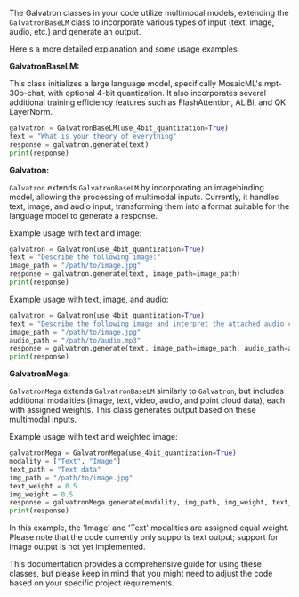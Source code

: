 The Galvatron classes in your code utilize multimodal models, extending the `GalvatronBaseLM` class to incorporate various types of input (text, image, audio, etc.) and generate an output.

Here's a more detailed explanation and some usage examples:

**GalvatronBaseLM:**

This class initializes a large language model, specifically MosaicML's mpt-30b-chat, with optional 4-bit quantization. It also incorporates several additional training efficiency features such as FlashAttention, ALiBi, and QK LayerNorm.

```python
galvatron = GalvatronBaseLM(use_4bit_quantization=True)
text = "What is your theory of everything"
response = galvatron.generate(text)
print(response)
```

**Galvatron:**

`Galvatron` extends `GalvatronBaseLM` by incorporating an imagebinding model, allowing the processing of multimodal inputs. Currently, it handles text, image, and audio input, transforming them into a format suitable for the language model to generate a response. 

Example usage with text and image:

```python
galvatron = Galvatron(use_4bit_quantization=True)
text = "Describe the following image:"
image_path = "/path/to/image.jpg"
response = galvatron.generate(text, image_path=image_path)
print(response)
```

Example usage with text, image, and audio:

```python
galvatron = Galvatron(use_4bit_quantization=True)
text = "Describe the following image and interpret the attached audio clip:"
image_path = "/path/to/image.jpg"
audio_path = "/path/to/audio.mp3"
response = galvatron.generate(text, image_path=image_path, audio_path=audio_path)
print(response)
```

**GalvatronMega:**

`GalvatronMega` extends `GalvatronBaseLM` similarly to `Galvatron`, but includes additional modalities (image, text, video, audio, and point cloud data), each with assigned weights. This class generates output based on these multimodal inputs. 

Example usage with text and weighted image:

```python
galvatronMega = GalvatronMega(use_4bit_quantization=True)
modality = ["Text", "Image"]
text_path = "Text data"
img_path = "/path/to/image.jpg"
text_weight = 0.5
img_weight = 0.5
response = galvatronMega.generate(modality, img_path, img_weight, text_path, text_weight, None, 0, None, 0, None, 0)
print(response)
```

In this example, the 'Image' and 'Text' modalities are assigned equal weight. Please note that the code currently only supports text output; support for image output is not yet implemented.

This documentation provides a comprehensive guide for using these classes, but please keep in mind that you might need to adjust the code based on your specific project requirements.